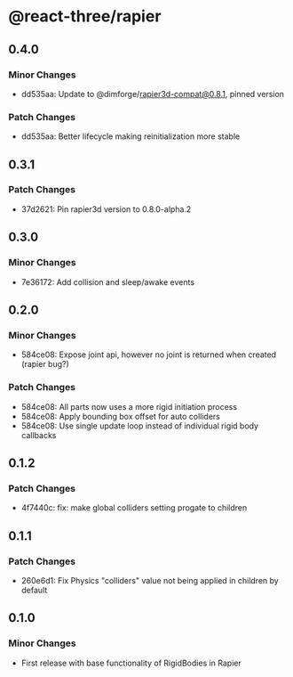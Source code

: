# @react-three/rapier

## 0.4.0

### Minor Changes

- dd535aa: Update to @dimforge/rapier3d-compat@0.8.1, pinned version

### Patch Changes

- dd535aa: Better <Physics /> lifecycle making reinitialization more stable

## 0.3.1

### Patch Changes

- 37d2621: Pin rapier3d version to 0.8.0-alpha.2

## 0.3.0

### Minor Changes

- 7e36172: Add collision and sleep/awake events

## 0.2.0

### Minor Changes

- 584ce08: Expose joint api, however no joint is returned when created (rapier bug?)

### Patch Changes

- 584ce08: All parts now uses a more rigid initiation process
- 584ce08: Apply bounding box offset for auto colliders
- 584ce08: Use single update loop instead of individual rigid body callbacks

## 0.1.2

### Patch Changes

- 4f7440c: fix: make global colliders setting progate to children

## 0.1.1

### Patch Changes

- 260e6d1: Fix Physics "colliders" value not being applied in children by default

## 0.1.0

### Minor Changes

- First release with base functionality of RigidBodies in Rapier

